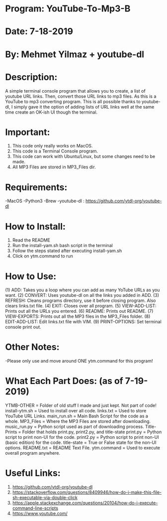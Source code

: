 # Program: YouTube-To-Mp3-B
# Date:    7-18-2019
# By:      Mehmet Yilmaz + youtube-dl

# Description:
A simple terminal console program that allows you to create,
a list of youtube URL links. Then, convert those URL links
to mp3 files. As this is a YouTube to mp3 converting program.
This is all possible thanks to youtube-dl, I simply gave it
the option of adding lists of URL links well at the same time
create an OK-ish UI though the terminal.

# Important:
1) This code only really works on MacOS.
2) This code is a Terminal Console program.
3) This code can work with Ubuntu/Linux, but some
   changes need to be made.
4) All MP3 Files are stored in MP3_Files dir.

# Requirements:
  -MacOS
  -Python3
  -Brew
  -youtube-dl  :  https://github.com/ytdl-org/youtube-dl

# How to Install:
1) Read the README
2) Run the install-yam.sh bash script in the terminal
3) Follow the steps stated after executing install-yam.sh
4) Click on ytm.command to run

# How to Use:
(1) ADD:           Takes you a loop where you can add as many YoTube URLs as you want.
(2) CONVERT:       Uses youtube-dl on all the links you added in ADD.
(3) REFRESH:       Cleans programs directory, use it before closing program. Also clears links.txt file.
(4) EXIT:          Closes over all program.
(5) VIEW-ADD-LIST: Prints out all the URLs you entered.
(6) README:        Prints out README.
(7) VIEW-EXPORTS:  Prints out all the MP3 files in the MP3_Files folder.
(8) EDIT-ADD-LIST: Edit links.txt file with VIM.
(9) PRINT-OPTIONS: Set terminal console print out.

# Other Notes:
  -Please only use and move around ONE ytm.command for this program!

# What Each Part Does: (as of 7-19-2019)
YTMB-OTHER      = Folder of old stuff I made and just kept. Not part of code!
install-ytm.sh  = Used to install over all code.
links.txt       = Used to store YouTube URL Links.
main_run.sh     = Main Bash Script for the code as a whole.
MP3_Files       = Where the MP3 Files are stored after downloading.
music_run.py    = Python script used as part of downloading process.
Title-Prints    = Folder that holds print.py, print2.py, and title-state
   print.py        = Python script to print non-UI for the code.
   print2.py       = Python script to print non-UI (basic edition) for the code.
   title-state     = True or False state for the non-UI options.
README.txt      = README Text File.
ytm.command	 = Used to execute overall program anywhere.

# Useful Links:
1) https://github.com/ytdl-org/youtube-dl
2) https://stackoverflow.com/questions/8409946/how-do-i-make-this-file-sh-executable-via-double-click
3) https://apple.stackexchange.com/questions/20104/how-do-i-execute-command-line-scripts
4) https://www.youtube.com/

